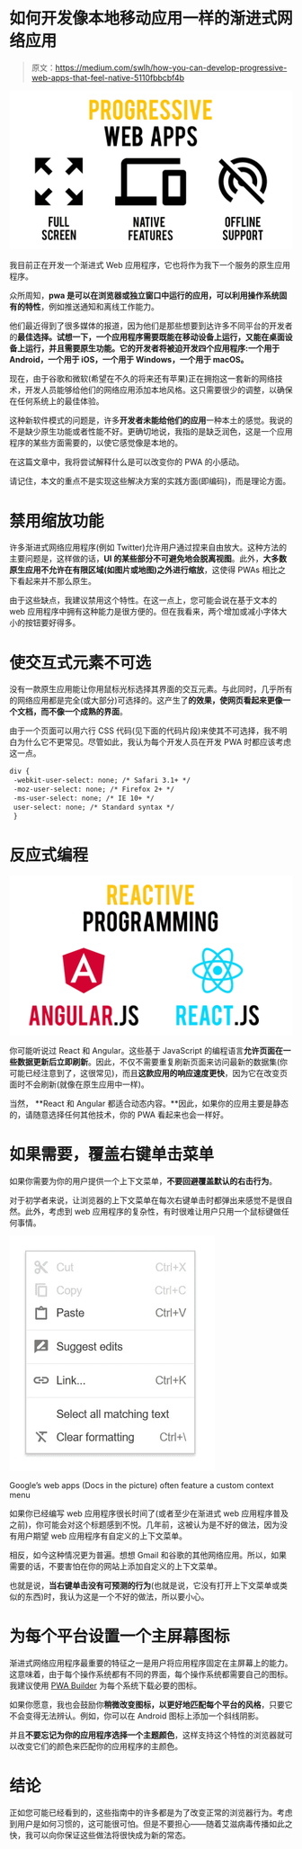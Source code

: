 # 如何开发像本地移动应用一样的渐进式网络应用

> 原文：<https://medium.com/swlh/how-you-can-develop-progressive-web-apps-that-feel-native-5110fbbcbf4b>

![](img/e69735a86e38f44549d88a584c89a48a.png)

我目前正在开发一个渐进式 Web 应用程序，它也将作为我下一个服务的原生应用程序。

众所周知，**pwa 是可以在浏览器或独立窗口中运行的应用，可以利用操作系统固有的特性**，例如推送通知和离线工作能力。

他们最近得到了很多媒体的报道，因为他们是那些想要到达许多不同平台的开发者的**最佳选择。试想一下，一个应用程序需要既能在移动设备上运行，又能在桌面设备上运行，并且需要原生功能。它的开发者将被迫开发四个应用程序:一个用于 Android，一个用于 iOS，一个用于 Windows，一个用于 macOS。**

现在，由于谷歌和微软(希望在不久的将来还有苹果)正在拥抱这一套新的网络技术，开发人员能够给他们的网络应用添加本地风格。这只需要很少的调整，以确保在任何系统上的最佳体验。

这种新软件模式的问题是，许多**开发者未能给他们的应用**一种本土的感觉。我说的不是缺少原生功能或者性能不好。更确切地说，我指的是缺乏润色，这是一个应用程序的某些方面需要的，以使它感觉像是本地的。

在这篇文章中，我将尝试解释什么是可以改变你的 PWA 的小感动。

请记住，本文的重点不是实现这些解决方案的实践方面(即编码)，而是理论方面。

# 禁用缩放功能

许多渐进式网络应用程序(例如 Twitter)允许用户通过捏来自由放大。这种方法的主要问题是，这样做的话，**UI 的某些部分不可避免地会脱离视图**。此外，**大多数原生应用不允许在有限区域(如图片或地图)之外进行缩放**，这使得 PWAs 相比之下看起来并不那么原生。

由于这些缺点，我建议禁用这个特性。在这一点上，您可能会说在基于文本的 web 应用程序中拥有这种能力是很方便的。但在我看来，两个增加或减小字体大小的按钮要好得多。

# 使交互式元素不可选

没有一款原生应用能让你用鼠标光标选择其界面的交互元素。与此同时，几乎所有的网络应用都是完全(或大部分)可选择的。这产生了**的效果，使网页看起来更像一个文档，而不像一个成熟的界面**。

由于一个页面可以用六行 CSS 代码(见下面的代码片段)来使其不可选择，我不明白为什么它不更常见。尽管如此，我认为每个开发人员在开发 PWA 时都应该考虑这一点。

```
div {
 -webkit-user-select: none; /* Safari 3.1+ */
 -moz-user-select: none; /* Firefox 2+ */
 -ms-user-select: none; /* IE 10+ */
 user-select: none; /* Standard syntax */
 }
```

# 反应式编程

![](img/ff75621d90d9cc54c3c1e8c6f4fd4633.png)

你可能听说过 React 和 Angular。这些基于 JavaScript 的编程语言**允许页面在一些数据更新后立即刷新**。因此，不仅不需要重复刷新页面来访问最新的数据集(你可能已经注意到了，这很常见)，而且**这款应用的响应速度更快**，因为它在改变页面时不会刷新(就像在原生应用中一样)。

当然， **React 和 Angular 都适合动态内容。**因此，如果你的应用主要是静态的，请随意选择任何其他技术，你的 PWA 看起来也会一样好。

# 如果需要，覆盖右键单击菜单

如果你需要为你的用户提供一个上下文菜单，**不要回避覆盖默认的右击行为**。

对于初学者来说，让浏览器的上下文菜单在每次右键单击时都弹出来感觉不是很自然。此外，考虑到 web 应用程序的复杂性，有时很难让用户只用一个鼠标键做任何事情。

![](img/586d0430130d419da58868efaa9715fe.png)

Google’s web apps (Docs in the picture) often feature a custom context menu

如果你已经编写 web 应用程序很长时间了(或者至少在渐进式 web 应用程序普及之前)，你可能会对这个标题感到不悦。几年前，这被认为是不好的做法，因为没有用户期望 web 应用程序有自定义的上下文菜单。

相反，如今这种情况更为普遍。想想 Gmail 和谷歌的其他网络应用。所以，如果需要的话，不要害怕在你的网站上添加自定义的上下文菜单。

也就是说，**当右键单击没有可预测的行为**(也就是说，它没有打开上下文菜单或类似的东西)时，我认为这是一个不好的做法，所以要小心。

# 为每个平台设置一个主屏幕图标

渐进式网络应用程序最重要的特征之一是用户将应用程序固定在主屏幕上的能力。这意味着，由于每个操作系统都有不同的界面，每个操作系统都需要自己的图标。我建议使用 [PWA Builder](https://www.pwabuilder.com/) 为每个系统下载必要的图标。

如果你愿意，我也会鼓励你**稍微改变图标，以更好地匹配每个平台的风格**，只要它不会变得无法辨认。例如，你可以在 Android 图标上添加一个斜线阴影。

并且**不要忘记为你的应用程序选择一个主题颜色**，这样支持这个特性的浏览器就可以改变它们的颜色来匹配你的应用程序的主颜色。

# 结论

正如您可能已经看到的，这些指南中的许多都是为了改变正常的浏览器行为。考虑到用户是如何习惯的，这可能很可怕。但是不要担心——随着艾滋病毒传播如此之快，我可以向你保证这些做法将很快成为新的常态。